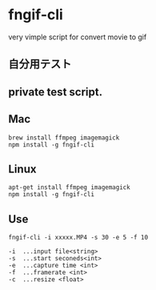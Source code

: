 # fngif-cli

very vimple script for convert movie to gif

## 自分用テスト
## private test script.

## Mac
```
brew install ffmpeg imagemagick
npm install -g fngif-cli
```

## Linux
```
apt-get install ffmpeg imagemagick
npm install -g fngif-cli

```

## Use
```
fngif-cli -i xxxxx.MP4 -s 30 -e 5 -f 10

-i  ...input file<string>
-s  ...start seconeds<int>
-e  ...capture time <int>
-f  ...framerate <int>
-c  ...resize <float>

```
